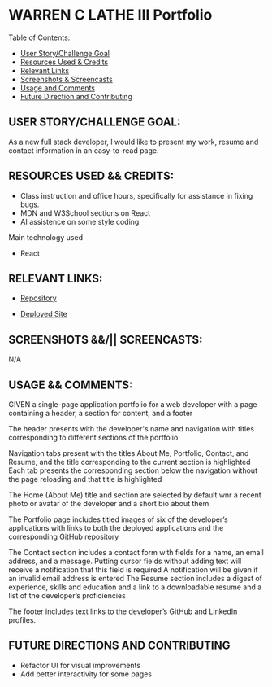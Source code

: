 # WARREN C LATHE III Portfolio

Table of Contents:

- [User Story/Challenge Goal](#user-storychallenge-goal)
- [Resources Used & Credits](#resources-user--credits)
- [Relevant Links](#relevant-links)
- [Screenshots & Screencasts](#screenshots--screencasts)
- [Usage and Comments](#usage--comments)
- [Future Direction and Contributing](#future-directions-and-contributing)

## USER STORY/CHALLENGE GOAL:

As a new full stack developer, I would like to present my work, resume and contact information in an easy-to-read page.

## RESOURCES USED && CREDITS:

- Class instruction and office hours, specifically for assistance in fixing bugs.
- MDN and W3School sections on React
- AI assistence on some style coding

Main technology used

- React

## RELEVANT LINKS:

- [Repository](https://github.com/TreyLathe/WCL3Portfolio) 

- [Deployed Site](https://wclathe3.netlify.app)

## SCREENSHOTS &&/|| SCREENCASTS:

N/A

## USAGE && COMMENTS:

GIVEN a single-page application portfolio for a web developer with a page containing a header, a section for content, and a footer

The header presents with the developer's name and navigation with titles corresponding to different sections of the portfolio

Navigation tabs present with the titles About Me, Portfolio, Contact, and Resume, and the title corresponding to the current section is highlighted
Each tab presents the corresponding section below the navigation without the page reloading and that title is highlighted

The Home (About Me) title and section are selected by default
wnr a recent photo or avatar of the developer and a short bio about them

The Portfolio page includes titled images of six of the developer’s applications with links to both the deployed applications and the corresponding GitHub repository

The Contact section includes a contact form with fields for a name, an email address, and a message. Putting cursor fields without adding text will receive a notification that this field is required
A notification will be given if an invalid email address is entered
The Resume section includes a digest of experience, skills and education and a link to a downloadable resume and a list of the developer’s proficiencies

The footer includes  text links to the developer’s GitHub and LinkedIn profiles.

## FUTURE DIRECTIONS AND CONTRIBUTING

- Refactor UI for visual improvements
- Add better interactivity for some pages
